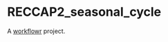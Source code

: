 # RECCAP2_seasonal_cycle

A [workflowr][] project.

[workflowr]: https://github.com/workflowr/workflowr
